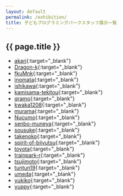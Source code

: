 ```yaml
---
layout: default
permalink: /exhibition/
title: 子どもプログラミングパークスタッフ展示一覧
---
```

## {{ page.title }}
- [akari](https://pgmsaloon4kids.github.io/kyoto/exhibition/akari){:target="_blank"}
- [Dragon-k](https://pgmsaloon4kids.github.io/kyoto/exhibition/Dragon-k){:target="_blank"}
- [fkuMnk](https://pgmsaloon4kids.github.io/kyoto/exhibition/fkuMnk){:target="_blank"}
- [inomata](https://pgmsaloon4kids.github.io/kyoto/exhibition/inomata){:target="_blank"}
- [ishikawa](https://pgmsaloon4kids.github.io/kyoto/exhibition/ishikawa){:target="_blank"}
- [kamisama-tekitou](https://pgmsaloon4kids.github.io/kyoto/exhibition/kamisama-tekitou){:target="_blank"}
- [qramo](https://pgmsaloon4kids.github.io/kyoto/exhibition/qramo){:target="_blank"}
- [kwaka1208](https://pgmsaloon4kids.github.io/kyoto/exhibition/kwaka1208){:target="_blank"}
- [murama](https://pgmsaloon4kids.github.io/kyoto/exhibition/murama){:target="_blank"}
- [Nucumo](https://pgmsaloon4kids.github.io/kyoto/exhibition/Nucumo){:target="_blank"}
- [senbo-muneya](https://pgmsaloon4kids.github.io/kyoto/exhibition/senbo-muneya){:target="_blank"}
- [sousuke](https://pgmsaloon4kids.github.io/kyoto/exhibition/sousuke){:target="_blank"}
- [takenoko](https://pgmsaloon4kids.github.io/kyoto/exhibition/takenoko){:target="_blank"}
- [spirit-of-bijyutsu](https://pgmsaloon4kids.github.io/kyoto/exhibition/spirit-of-bijyutsu){:target="_blank"}
- [toyota](https://pgmsaloon4kids.github.io/kyoto/exhibition/toyota){:target="_blank"}
- [trainpark-r](https://pgmsaloon4kids.github.io/kyoto/exhibition/trainpark-r){:target="_blank"}
- [tsujimoto](https://pgmsaloon4kids.github.io/kyoto/exhibition/tsujimoto){:target="_blank"}
- [tuntun19](https://pgmsaloon4kids.github.io/kyoto/exhibition/tuntun19){:target="_blank"}
- [umeda](https://pgmsaloon4kids.github.io/kyoto/exhibition/umeda){:target="_blank"}
- [yukiko](https://pgmsaloon4kids.github.io/kyoto/exhibition/yukiko){:target="_blank"}
- [yuppy](https://pgmsaloon4kids.github.io/kyoto/exhibition/yuppy){:target="_blank"}

